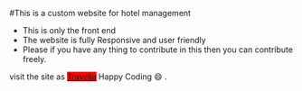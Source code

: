 #This is a custom website for hotel management
<ul>
  <li>
      This is only the front end 
  </li>
  <li>
      The website is fully Responsive and user friendly
  </li>
  <li>
      Please if you have any thing to contribute in this then you can contribute freely.
  </li>
</ul>

visit the site as <a href=">https://pradhansibajyoti.github.io/HotelBooking/"
                    style="width:100px;height:40px;background:red"
                    >Travelia</a>
Happy Coding 😄 .



